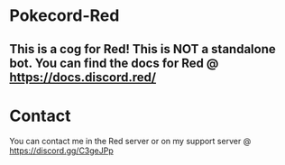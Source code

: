 # Pokecord-Red

## This is a cog for Red! This is NOT a standalone bot. You can find the docs for Red @ https://docs.discord.red/

# Contact
You can contact me in the Red server or on my support server @ https://discord.gg/C3geJPp

<br>
